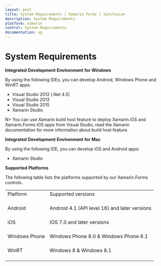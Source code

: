```yaml
---
layout: post
title: System Requirements | Xamarin Forms | Syncfusion
description: System Requirements
platform: xamarin
control: System Requirements
documentation: ug
---
```


# System Requirements

**Integrated** **Development** **Environment** **for** **Windows**

By using the following IDEs, you can develop Android, Windows Phone and WinRT apps:

* Visual Studio 2012 (.Net 4.5)
* Visual Studio 2013
* Visual Studio 2015
* Xamarin Studio

N> You can use Xamarin build host feature to deploy Xamarin.iOS and Xamarin.Forms iOS apps from Visual Studio, read the Xamarin documentation for more information about build host feature.

**Integrated** **Development** **Environment** **for** **Mac**

By using the following IDE, you can develop iOS and Android apps:

* Xamarin Studio

**Supported** **Platforms**

The following table lists the platforms supported by our Xamarin.Forms controls.

<table>
    <tr>
        <td>
            Platform
            <br/>
            <br/>
        </td>
        <td>
            Supported versions
            <br/>
            <br/>
        </td>
    </tr>
    <tr>
        <td>
            Android
            <br/>
            <br/>
        </td>
        <td>
            Android 4.1 (API level 16) and later versions
            <br/>
            <br/>
        </td>
    </tr>
    <tr>
        <td>
            iOS
            <br/>
            <br/>
        </td>
        <td>
            iOS 7.0 and later versions
            <br/>
            <br/>
        </td>
    </tr>
    <tr>
        <td>
            Windows Phone
            <br/>
            <br/>
        </td>
        <td>
            Windows Phone 8.0 & Windows Phone 8.1
            <br/>
            <br/>
        </td>
    </tr>
    <tr>
        <td>
            WinRT
            <br/>
            <br/>
        </td>
        <td>
            Windows 8 & Windows 8.1
            <br/>
            <br/>
        </td>
    </tr>
</table>